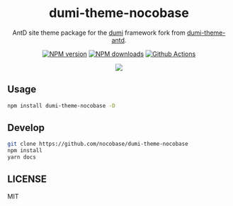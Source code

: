 <h1 align="center">dumi-theme-nocobase</h1>

<div align="center">

AntD site theme package for the [dumi](https://d.umijs.org) framework fork from [dumi-theme-antd](https://github.com/KuangPF/dumi-theme-antd).

[![NPM version](https://img.shields.io/npm/v/dumi-theme-nocobase.svg?style=flat)](https://npmjs.org/package/dumi-theme-nocobase) [![NPM downloads](http://img.shields.io/npm/dm/dumi-theme-nocobase.svg?style=flat)](https://npmjs.org/package/dumi-theme-nocobase) [![Github Actions](https://github.com/KuangPF/dumi-theme-nocobase/workflows/Deploy/badge.svg)](https://github.com/nocobase/dumi-theme-nocobase/actions)

</div>

<p align="center">
  <a href="https://kuangpf.com/dumi-theme-nocobase">
    <img  src="https://user-images.githubusercontent.com/20694238/221604020-d797a64e-30b5-4e4c-897d-112c8ee37512.png">
  </a>
</p>

## Usage

```bash
npm install dumi-theme-nocobase -D
```

## Develop

```bash
git clone https://github.com/nocobase/dumi-theme-nocobase
npm install
yarn docs
```

## LICENSE

MIT

